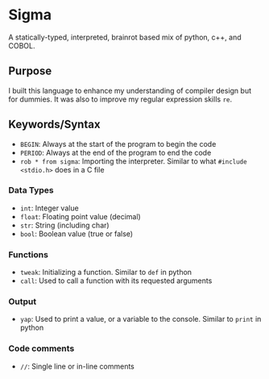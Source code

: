 # Sigma
A statically-typed, interpreted, brainrot based mix of python, c++, and COBOL.

## Purpose
I built this language to enhance my understanding of compiler design but for dummies. It was also to improve my regular expression skills `re`.

## Keywords/Syntax
- `BEGIN`: Always at the start of the program to begin the code
- `PERIOD`: Always at the end of the program to end the code
- `rob * from sigma`: Importing the interpreter. Similar to what `#include <stdio.h>` does in a C file

### Data Types
- `int`: Integer value
- `float`: Floating point value (decimal)
- `str`: String (including char)
- `bool`: Boolean value (true or false)

### Functions
- `tweak`: Initializing a function. Similar to `def` in python
- `call`: Used to call a function with its requested arguments

### Output
- `yap`: Used to print a value, or a variable to the console. Similar to `print` in python

### Code comments
- `//`: Single line or in-line comments